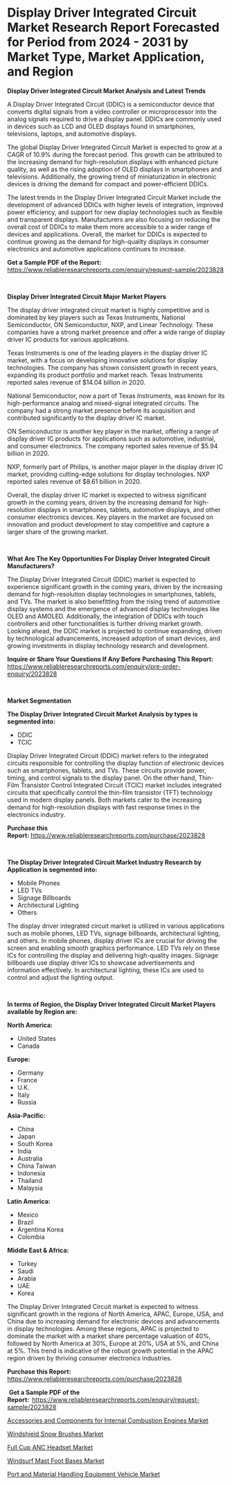 <p><h1>Display Driver Integrated Circuit Market Research Report Forecasted for Period from 2024 -  2031 by Market Type, Market Application, and Region</h1></p><p><strong>Display Driver Integrated Circuit Market Analysis and Latest Trends</strong></p>
<p><p>A Display Driver Integrated Circuit (DDIC) is a semiconductor device that converts digital signals from a video controller or microprocessor into the analog signals required to drive a display panel. DDICs are commonly used in devices such as LCD and OLED displays found in smartphones, televisions, laptops, and automotive displays.</p><p>The global Display Driver Integrated Circuit Market is expected to grow at a CAGR of 10.9% during the forecast period. This growth can be attributed to the increasing demand for high-resolution displays with enhanced picture quality, as well as the rising adoption of OLED displays in smartphones and televisions. Additionally, the growing trend of miniaturization in electronic devices is driving the demand for compact and power-efficient DDICs.</p><p>The latest trends in the Display Driver Integrated Circuit Market include the development of advanced DDICs with higher levels of integration, improved power efficiency, and support for new display technologies such as flexible and transparent displays. Manufacturers are also focusing on reducing the overall cost of DDICs to make them more accessible to a wider range of devices and applications. Overall, the market for DDICs is expected to continue growing as the demand for high-quality displays in consumer electronics and automotive applications continues to increase.</p></p>
<p><strong>Get a Sample PDF of the Report:&nbsp;</strong> <a href="https://www.reliableresearchreports.com/enquiry/request-sample/2023828">https://www.reliableresearchreports.com/enquiry/request-sample/2023828</a></p>
<p>&nbsp;</p>
<p><strong>Display Driver Integrated Circuit Major Market Players</strong></p>
<p><p>The display driver integrated circuit market is highly competitive and is dominated by key players such as Texas Instruments, National Semiconductor, ON Semiconductor, NXP, and Linear Technology. These companies have a strong market presence and offer a wide range of display driver IC products for various applications.</p><p>Texas Instruments is one of the leading players in the display driver IC market, with a focus on developing innovative solutions for display technologies. The company has shown consistent growth in recent years, expanding its product portfolio and market reach. Texas Instruments reported sales revenue of $14.04 billion in 2020.</p><p>National Semiconductor, now a part of Texas Instruments, was known for its high-performance analog and mixed-signal integrated circuits. The company had a strong market presence before its acquisition and contributed significantly to the display driver IC market.</p><p>ON Semiconductor is another key player in the market, offering a range of display driver IC products for applications such as automotive, industrial, and consumer electronics. The company reported sales revenue of $5.94 billion in 2020.</p><p>NXP, formerly part of Philips, is another major player in the display driver IC market, providing cutting-edge solutions for display technologies. NXP reported sales revenue of $8.61 billion in 2020.</p><p>Overall, the display driver IC market is expected to witness significant growth in the coming years, driven by the increasing demand for high-resolution displays in smartphones, tablets, automotive displays, and other consumer electronics devices. Key players in the market are focused on innovation and product development to stay competitive and capture a larger share of the growing market.</p></p>
<p>&nbsp;</p>
<p><strong>What Are The Key Opportunities For Display Driver Integrated Circuit Manufacturers?</strong></p>
<p><p>The Display Driver Integrated Circuit (DDIC) market is expected to experience significant growth in the coming years, driven by the increasing demand for high-resolution display technologies in smartphones, tablets, and TVs. The market is also benefitting from the rising trend of automotive display systems and the emergence of advanced display technologies like OLED and AMOLED. Additionally, the integration of DDICs with touch controllers and other functionalities is further driving market growth. Looking ahead, the DDIC market is projected to continue expanding, driven by technological advancements, increased adoption of smart devices, and growing investments in display technology research and development.</p></p>
<p><strong>Inquire or Share Your Questions If Any Before Purchasing This Report:</strong> <a href="https://www.reliableresearchreports.com/enquiry/pre-order-enquiry/2023828">https://www.reliableresearchreports.com/enquiry/pre-order-enquiry/2023828</a></p>
<p>&nbsp;</p>
<p><strong>Market Segmentation</strong></p>
<p><strong>The Display Driver Integrated Circuit Market Analysis by types is segmented into:</strong></p>
<p><ul><li>DDIC</li><li>TCIC</li></ul></p>
<p><p>Display Driver Integrated Circuit (DDIC) market refers to the integrated circuits responsible for controlling the display function of electronic devices such as smartphones, tablets, and TVs. These circuits provide power, timing, and control signals to the display panel. On the other hand, Thin-Film Transistor Control Integrated Circuit (TCIC) market includes integrated circuits that specifically control the thin-film transistor (TFT) technology used in modern display panels. Both markets cater to the increasing demand for high-resolution displays with fast response times in the electronics industry.</p></p>
<p><strong>Purchase this Report:&nbsp;</strong><a href="https://www.reliableresearchreports.com/purchase/2023828">https://www.reliableresearchreports.com/purchase/2023828</a></p>
<p>&nbsp;</p>
<p><strong>The Display Driver Integrated Circuit Market Industry Research by Application is segmented into:</strong></p>
<p><ul><li>Mobile Phones</li><li>LED TVs</li><li>Signage Billboards</li><li>Architectural Lighting</li><li>Others</li></ul></p>
<p><p>The display driver integrated circuit market is utilized in various applications such as mobile phones, LED TVs, signage billboards, architectural lighting, and others. In mobile phones, display driver ICs are crucial for driving the screen and enabling smooth graphics performance. LED TVs rely on these ICs for controlling the display and delivering high-quality images. Signage billboards use display driver ICs to showcase advertisements and information effectively. In architectural lighting, these ICs are used to control and adjust the lighting output.</p></p>
<p>&nbsp;</p>
<p><strong>In terms of Region, the Display Driver Integrated Circuit Market Players available by Region are:</strong></p>
<p>
    <p> <strong> North America: </strong>
        <ul>
            <li>United States</li>
            <li>Canada</li>
        </ul>
        </p> 
    <p> <strong> Europe: </strong>
        <ul>
            <li>Germany</li>
            <li>France</li>
            <li>U.K.</li>
            <li>Italy</li>
            <li>Russia</li>
        </ul>
        </p> 
    <p> <strong> Asia-Pacific: </strong>
        <ul>
            <li>China</li>
            <li>Japan</li>
            <li>South Korea</li>
            <li>India</li>
            <li>Australia</li>
            <li>China Taiwan</li>
            <li>Indonesia</li>
            <li>Thailand</li>
            <li>Malaysia</li>
        </ul>
        </p> 
    <p> <strong> Latin America: </strong>
        <ul>
            <li>Mexico</li>
            <li>Brazil</li>
            <li>Argentina Korea</li>
            <li>Colombia</li>
        </ul>
        </p> 
    <p> <strong> Middle East & Africa: </strong>
        <ul>
            <li>Turkey</li>
            <li>Saudi</li>
            <li>Arabia</li>
            <li>UAE</li>
            <li>Korea</li>
        </ul>
    </p>
    </p>
<p><p>The Display Driver Integrated Circuit market is expected to witness significant growth in the regions of North America, APAC, Europe, USA, and China due to increasing demand for electronic devices and advancements in display technologies. Among these regions, APAC is projected to dominate the market with a market share percentage valuation of 40%, followed by North America at 30%, Europe at 20%, USA at 5%, and China at 5%. This trend is indicative of the robust growth potential in the APAC region driven by thriving consumer electronics industries.</p></p>
<p><strong>Purchase this Report: </strong><a href="https://www.reliableresearchreports.com/purchase/2023828">https://www.reliableresearchreports.com/purchase/2023828</a></p>
<p>&nbsp;<strong>Get a Sample PDF of the Report:&nbsp;&nbsp;</strong><a href="https://www.reliableresearchreports.com/enquiry/request-sample/2023828">https://www.reliableresearchreports.com/enquiry/request-sample/2023828</a></p>
<p><strong></strong></p>
<p><p><a href="https://florentine-yuzu-f42.notion.site/Accessories-and-Components-for-Internal-Combustion-Engines-Market-Insights-Market-Players-and-Forec-e5a75931bb854682a6d21bd97ca26913">Accessories and Components for Internal Combustion Engines Market</a></p><p><a href="https://fuschia-pecorino-a6d.notion.site/Windshield-Snow-Brushes-Market-Size-Global-Industry-Overview-Market-Segmentation-and-Forecast-202-18435db6b2394ee8afd2592c29c205f4">Windshield Snow Brushes Market</a></p><p><a href="https://view.publitas.com/reportprime-1/full-cup-anc-headset-market-size-and-growth-market-segmentation-regional-and-country-breakdowns-and-market-trends-for-period-from-2024-2031/">Full Cup ANC Headset Market</a></p><p><a href="https://changeable-paste-463.notion.site/Windsurf-Mast-Foot-Bases-Market-Size-Focuses-on-Market-Dynamics-In-Depth-Analysis-and-Future-Projec-0faed09027854bd996b682f4e6fd08c3">Windsurf Mast Foot Bases Market</a></p><p><a href="https://view.publitas.com/reportprime-1/port-and-material-handling-equipment-vehicle-market-size-growth-and-forecast-from-2024-2031/">Port and Material Handling Equipment Vehicle Market</a></p></p>